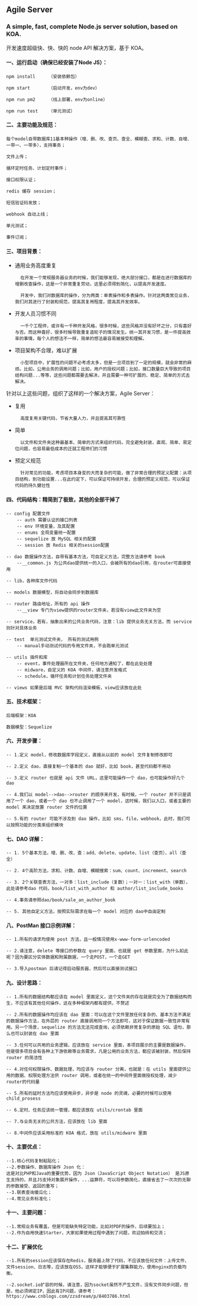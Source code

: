 ## Agile Server

### A simple, fast, complete Node.js server solution, based on KOA.

开发速度超级快、快、快的 node API 解决方案，基于 KOA。 

#### 一、运行启动（确保已经安装了Node JS）：

    npm install     （安装依赖包）

    npm start       （启动开发，env为dev）

    npm run pm2     （线上部署，env为online）

    npm run test    （单元测试）


#### 二、主要功能及规范：

    每个model自带数据库11基本种操作（增、删、改、查页、查全、模糊查、求和、计数、自增、一带一、一带多），支持事务；

    文件上传；

    循环定时任务、计划定时事件；

    接口权限认证；

    redis 缓存 session；

    短信验证码发放；

    webhook 自动上线；

    单元测试；

    事件订阅；


#### 三、项目背景：

* 通用业务高度重复

        在开发一个常规服务器业务的时候，我们能够发现，绝大部分接口，都是在进行数据库的增删改查操作，这是一个非常重复劳动，这里必须得到简化，以提高开发速度。

        开发中，我们对数据库的操作，分为两类：单表操作和多表操作。针对这两类常见业务，我们对其进行了封装和规范，提高其复用程度，提高其开发效率。

* 开发人员习惯不同

        一千个工程师，或许有一千种开发风格，很多时候，这些风格并没有好坏之分，只有喜好与否。而这种喜好，很多时候导致重复造轮子的情况发生。统一其开发习惯，是一件提高效率的事情，每个人的想法不一样，简单的想法最容易被接受和理解。

* 项目架构不合理，难以扩展

        小型项目中，扩展性的问题不必考虑太多，但是一旦项目到了一定的规模，就会非常的麻烦。比如，公用业务的调用问题；比如，用户的授权问题；比如，接口数量巨大导致的项目结构问题...等等，这些问题都需要去解决，并且需要一种可扩展的、稳定、简单的方式去解决。

针对以上这些问题，组织了这样的一个解决方案，Agile Server：

* 复用

        高度复用关键代码，节省大量人力，并且提高其可靠性

* 简单

        以文件和文件夹这种最基本、简单的方式来组织代码，完全避免封装，直观、简单、易定位问题，也容易最低成本的迁就工程师们的习惯

* 预定义规范

        针对常见的功能，考虑项目本身变的大而复杂的可能，做了非常合理的预定义配置：从项目结构，到功能设置...在此约定下，可以保证可持续开发，合理的预定义规范，可以保证代码的持久健壮性


#### 四、代码结构：精简到了极致，其他的全部干掉了

    -- config 配置文件
        -- auth 需要认证的接口列表
        -- env 环境变量，及其配置
        -- enums 全局变量统一配置
        -- sequelize 放 MySQL 相关的配置
        -- session 放 Redis 相关的session配置

    -- dao 数据操作方法，自带有基本方法，可自定义方法，完整方法请参考 book
        --__common.js 为公共dao提供统一的入口，会被所有的dao引用，在router可直接使用

    -- lib，各种库文件代码

    -- models 数据模型，将自动会同步到数据库

    -- router 路由地址，所有的 api 操作
        --__view 专门为view提供的router文件夹，若没有view此文件夹为空

    -- service，若有，抽象出来的公共业务代码，注意：lib 提供业务无关方法，而 service 则针对具体业务

    -- test  单元测试文件夹， 所有的测试用例
        -- manual手动测试代码的专用文件夹，不会跑单元测试

    -- utils 插件和库
        -- event，事件处理器所在文件夹，任何地方通知了，都在此处处理
        -- midware，自定义的 KOA 中间件，请注意开发格式
        -- schedule，循环任务和计划任务处理文件夹

    -- views 如果是后端 MVC 架构代码渲染模板，view应该放在此处

#### 五、技术框架：

    后端框架：KOA

    数据模型：Sequelize

#### 六、开发步骤：

    -- 1.定义 model，修改数据库字段定义，直接从以前的 model 文件复制修改即可

    -- 2.定义 dao，直接复制一个基本的 dao 就好，比如 book，甚至代码都不用动

    -- 3.定义 router 也就是 api 文件 URL，这里可能操作一个 dao，也可能操作好几个 dao

    -- 4.我们以 model-->dao-->router 的顺序来开发，有时候，一个 router 并不只是调用了一个 dao，或者一个 dao 也不止调用了一个 model，这时候，我们以入口，或者主要的 model 来决定放置 router 文件的位置

    -- 5.有的 router 可能不涉及到 dao 操作，比如 sms，file，webhook，此时，我们可以按照功能的分类来组织模块

#### 七、DAO 详解：

    -- 1. 5个基本方法，增、删、改、查：add、delete、update、list（查页）、all（查全）

    -- 2. 4个高阶方法，求和、计数、自增、模糊搜索：sum、count、increment、search

    -- 3. 2个关联查表方法，一对多：list_include（复数）；一对一：list_with（单数），此处请参考dao 代码，book/list_with_author 和 author/list_include_books

    -- 4.事务请参照dao/book/sale_an_author_book

    -- 5. 其他自定义方法，按照实际需求在每一个 model 对应的 dao中自由定制

#### 八、PostMan 接口示例详解：

    -- 1.所有的请求均使用 post 方法，且一般情况使用x-www-form-urlencoded

    -- 2.请注意，delete 等接口的参数在 query 里面，也就是 get 参数里面，为什么如此呢？因为要区分实体数据和附属数据，一个走POST，一个走GET

    -- 3.导入postman 后请记得启动服务器，然后可以直接测试接口

#### 九、设计思路：

    -- 1.所有的数据结构都应该在 model 里面定义，这个文件夹的存在就是完全为了数据结构而生，不应该有其他任何操作，这在多种框架内都有提供，不赘述

    -- 2.所有的数据操作均应该在 dao 里面：可以在这个文件里放任何复杂的、基本方法不满足的数据操作方法，在外层的 router 直接调用同一个方法即可，这对于保证数据一致性非常有用。另一个场景，sequelize 的方法无法完成查询，必须依赖非常复杂的原始 SQL 语句，那么也可以封装在 dao 里面

    -- 3.任何可以共用的业务逻辑，应该放在 service 里面，本项目展示的主要是数据操作，但是很多项目会有各种上下游依赖等业务需求，凡是公用的业务方法，都应该被封装，然后保持 router 的简洁性

    -- 4.对任何权限操作、数据处理，均应该与 router 分离，也就是：在 utils 里面提供公用的数据、权限处理方法供 router 调用，或者在统一的中间件里面做授权处理，减少router的代码量

    -- 5.所有的延时方法均应该使用异步，异步是 node 的灵魂，必要的时候可以使用 child_prosess

    -- 6.定时、任务应该统一管理，都应该放在 utils/crontab 里面

    -- 7.与业务无关的公共方法，应该放在 lib 里面

    -- 8.中间件应该采用标准的 KOA 格式，放在 utils/midware 里面

#### 十、主要优点：
    --1.核心代码复制粘贴化；
    --2.参数操作、数据库操作 Json 化：
    这是对比PHP和Java的重要优势，因为 Json（JavaScript Object Notation） 是JS原生支持的，并且JS支持对象展开操作，...运算符，可以将参数简化，直接省去了一次次的无聊的参数接受、返回的重写；
    --3.联表查询傻瓜化；
    --4.常见业务标准化；

#### 十一、主要问题：
    --1.常规业务有覆盖，但是可能缺失特定功能，比如对PDF的操作，后续要加上；
    --2.作为自用快速Starter，大家如果使用过程中遇到了问题，欢迎拍砖和交流；
    

#### 十二、扩展优化

    --1.所有的session应该保存在Redis，服务器上除了代码，不应该放任何文件：上传文件、文件session、日志等，应该放在OSS，这样才能够便于扩展集群能力，使用nginx的负载均衡。

    --2.socket.io扩容的时候，请注意，因为socket虽然不产生文件，没有文件同步问题，但是，他必须绑定IP，因此有IP问题，请参考： https://www.cnblogs.com/zzsdream/p/8403786.html
